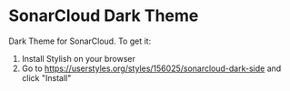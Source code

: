 # SonarCloud Dark Theme

Dark Theme for SonarCloud. To get it:
1. Install Stylish on your browser
2. Go to https://userstyles.org/styles/156025/sonarcloud-dark-side and click "Install"
